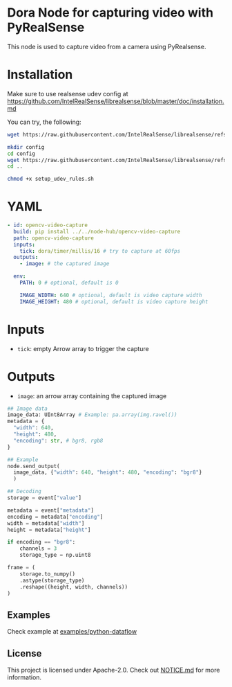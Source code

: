 # Dora Node for capturing video with PyRealSense

This node is used to capture video from a camera using PyRealsense.

# Installation

Make sure to use realsense udev config at https://github.com/IntelRealSense/librealsense/blob/master/doc/installation.md

You can try, the following:

```bash
wget https://raw.githubusercontent.com/IntelRealSense/librealsense/refs/heads/master/scripts/setup_udev_rules.sh

mkdir config
cd config
wget https://raw.githubusercontent.com/IntelRealSense/librealsense/refs/heads/master/scripts/config/99-realsense-libusb.rules
cd ..

chmod +x setup_udev_rules.sh
```

# YAML

```yaml
- id: opencv-video-capture
  build: pip install ../../node-hub/opencv-video-capture
  path: opencv-video-capture
  inputs:
    tick: dora/timer/millis/16 # try to capture at 60fps
  outputs:
    - image: # the captured image

  env:
    PATH: 0 # optional, default is 0

    IMAGE_WIDTH: 640 # optional, default is video capture width
    IMAGE_HEIGHT: 480 # optional, default is video capture height
```

# Inputs

- `tick`: empty Arrow array to trigger the capture

# Outputs

- `image`: an arrow array containing the captured image

```Python
## Image data
image_data: UInt8Array # Example: pa.array(img.ravel())
metadata = {
  "width": 640,
  "height": 480,
  "encoding": str, # bgr8, rgb8
}

## Example
node.send_output(
  image_data, {"width": 640, "height": 480, "encoding": "bgr8"}
  )

## Decoding
storage = event["value"]

metadata = event["metadata"]
encoding = metadata["encoding"]
width = metadata["width"]
height = metadata["height"]

if encoding == "bgr8":
    channels = 3
    storage_type = np.uint8

frame = (
    storage.to_numpy()
    .astype(storage_type)
    .reshape((height, width, channels))
)
```

## Examples

Check example at [examples/python-dataflow](examples/python-dataflow)

## License

This project is licensed under Apache-2.0. Check out [NOTICE.md](../../NOTICE.md) for more information.
